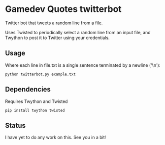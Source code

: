 Gamedev Quotes twitterbot
==========

Twitter bot that tweets a random line from a file.

Uses Twisted to periodically select a random line from an input file,
and Twython to post it to Twitter using your credentials.

Usage
-----
Where each line in file.txt is a single sentence terminated by a newline ('\n'):

```
python twitterbot.py example.txt
```

Dependencies
------------

Requires Twython and Twisted

```
pip install twython twisted
```

Status
-------------
I have yet to do any work on this. See you in a bit!
